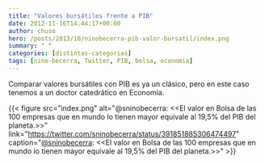 ```yaml
---
title: "Valores bursátiles frente a PIB"
date: 2012-11-16T14:44:17+00:00
author: chuso
hero: /posts/2013/10/ninobecerra-pib-valor-bursatil/index.png
summary: " "
categories: [distintas-categorias]
tags: [nino-becerra, Twitter, PIB, bolsa, economia]
---
```

Comparar valores bursátiles con PIB es ya un clásico, pero en este caso tenemos a un doctor catedrático en Economía.

{{< figure src="index.png" alt="@sninobecerra: <<El valor en Bolsa de las 100 empresas que en mundo lo tienen mayor equivale al 19,5% del PIB del planeta.>>" link="https://twitter.com/sninobecerra/status/391851885306474497" caption="[@sninobecerra](https://twitter.com/sninobecerra/status/391851885306474497): <<El valor en Bolsa de las 100 empresas que en mundo lo tienen mayor equivale al 19,5% del PIB del planeta.>>" >}}
